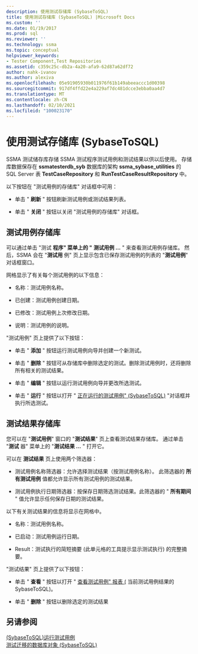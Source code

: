 ```yaml
---
description: 使用测试存储库 (SybaseToSQL)
title: 使用测试存储库 (SybaseToSQL) |Microsoft Docs
ms.custom: ''
ms.date: 01/19/2017
ms.prod: sql
ms.reviewer: ''
ms.technology: ssma
ms.topic: conceptual
helpviewer_keywords:
- Tester Component,Test Repositories
ms.assetid: c359c25c-db2a-4a20-afa9-62d87a62df72
author: nahk-ivanov
ms.author: alexiva
ms.openlocfilehash: 05e91905930b011976f61b149abeeaccc1d00398
ms.sourcegitcommit: 917df4ffd22e4a229af7dc481dcce3ebba0aa4d7
ms.translationtype: MT
ms.contentlocale: zh-CN
ms.lasthandoff: 02/10/2021
ms.locfileid: "100023170"
---
```

# <a name="using-test-repositories-sybasetosql"></a>使用测试存储库 (SybaseToSQL)
SSMA 测试储存库存储 SSMA 测试程序测试用例和测试结果以供以后使用。 存储库数据保存在 **ssmatesterdb_syb** 数据库的架构 **ssma_sybase_utilities** 的 SQL Server 表 **TestCaseRepository** 和 **RunTestCaseResultRepository** 中。  
  
以下按钮在 "测试用例的存储库" 对话框中可用：  
  
-   单击 " **刷新** " 按钮刷新测试用例或测试结果列表。  
  
-   单击 " **关闭** " 按钮以关闭 "测试用例的存储库" 对话框。  
  
## <a name="test-cases-repository"></a>测试用例存储库  
可以通过单击 "测试 **程序" 菜单上的 "** **测试用例 ...** " 来查看测试用例存储库。 然后，SSMA 会在 "**测试用** 例" 页上显示包含已保存测试用例的列表的 "**测试用例**" 对话框窗口。  
  
网格显示了有关每个测试用例的以下信息：  
  
-   名称：测试用例名称。  
  
-   已创建：测试用例创建日期。  
  
-   已修改：测试用例上次修改日期。  
  
-   说明：测试用例的说明。  
  
"测试用例" 页上提供了以下按钮：  
  
-   单击 " **添加** " 按钮运行测试用例向导并创建一个新测试。  
  
-   单击 " **删除** " 按钮可从存储库中删除选定的测试。删除测试用例时，还将删除所有相关的测试结果。  
  
-   单击 " **编辑** " 按钮以运行测试用例向导并更改所选测试。  
  
-   单击 " **运行** " 按钮以打开 " [正在运行的测试用例" &#40;SybaseToSQL&#41;](../../ssma/sybase/running-test-cases-sybasetosql.md) "对话框并执行所选测试。  
  
## <a name="test-results-repository"></a>测试结果存储库  
您可以在 "**测试用例**" 窗口的 "**测试结果**" 页上查看测试结果存储库。 通过单击 "**测试** 器" 菜单上的 "**测试结果 ...** " 打开它。  
  
可以在 **测试结果** 页上使用两个筛选器：  
  
-   测试用例名称筛选器：允许选择测试结果（按测试用例名称）。 此筛选器的 **所有测试用例** 值都允许显示所有测试用例的测试结果。  
  
-   测试用例执行日期筛选器：按保存日期筛选测试结果。此筛选器的 " **所有期间** " 值允许显示任何保存日期的测试结果。  
  
以下有关测试结果的信息将显示在网格中。  
  
-   名称：测试用例名称。  
  
-   已启动：测试用例运行日期。  
  
-   Result：测试执行的简短摘要 (此单元格的工具提示显示测试执行) 的完整摘要。  
  
"测试结果" 页上提供了以下按钮：  
  
-   单击 " **查看** " 按钮以打开 " [查看测试用例" 报表 &#40;](../../ssma/sybase/viewing-test-case-reports-sybasetosql.md) 当前测试用例结果的 SybaseToSQL&#41;。  
  
-   单击 " **删除** " 按钮以删除选定的测试结果  
  
## <a name="see-also"></a>另请参阅  
[&#40;SybaseToSQL&#41;运行测试用例 ](../../ssma/sybase/running-test-cases-sybasetosql.md)  
[测试迁移的数据库对象 &#40;SybaseToSQL&#41;](../../ssma/sybase/testing-migrated-database-objects-sybasetosql.md)  
  
